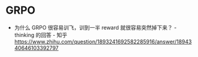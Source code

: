 # GRPO 

- 为什么 GRPO 很容易训飞，训到一半 reward 就很容易突然掉下来？ - thinking 的回答 - 知乎
https://www.zhihu.com/question/1893241692582285916/answer/1894340646103392797
